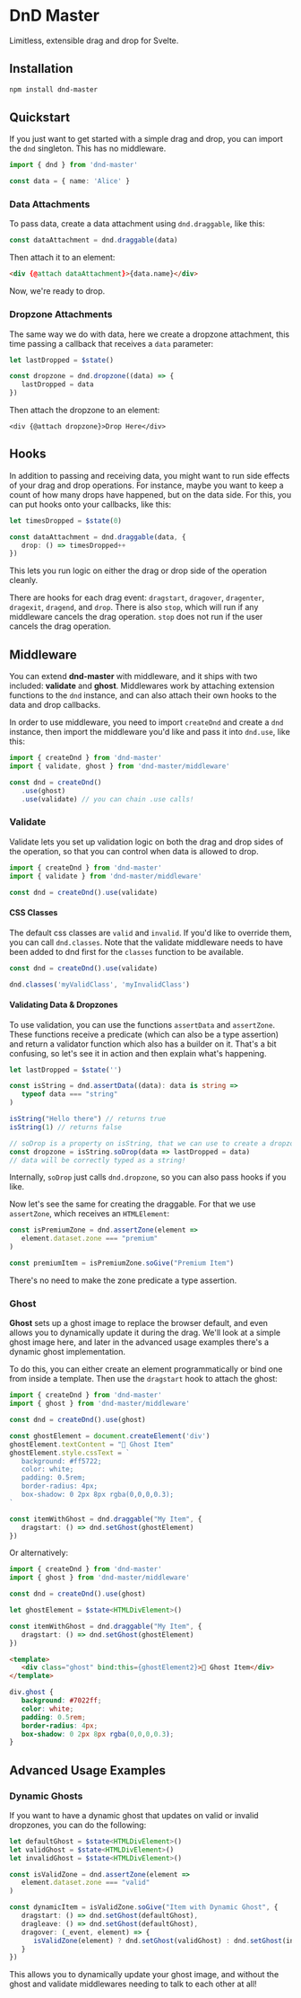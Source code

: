 # DnD Master

Limitless, extensible drag and drop for Svelte.

## Installation

```sh
npm install dnd-master
```

## Quickstart

If you just want to get started with a simple drag and drop, you can import the `dnd` singleton. This has no middleware.

```ts
import { dnd } from 'dnd-master'

const data = { name: 'Alice' }
```

### Data Attachments

To pass data, create a data attachment using `dnd.draggable`, like this:

```ts
const dataAttachment = dnd.draggable(data)
```

Then attach it to an element:

```html
<div {@attach dataAttachment}>{data.name}</div>
```

Now, we're ready to drop.

### Dropzone Attachments

The same way we do with data, here we create a dropzone attachment, this time passing a callback that receives a `data` parameter:

```ts
let lastDropped = $state()

const dropzone = dnd.dropzone((data) => {
   lastDropped = data
})
```

Then attach the dropzone to an element:

```svelte
<div {@attach dropzone}>Drop Here</div>
```

## Hooks

In addition to passing and receiving data, you might want to run side effects of your drag and drop operations. For instance, maybe you want to keep a count of how many drops have happened, but on the data side. For this, you can put hooks onto your callbacks, like this:

```ts
let timesDropped = $state(0)

const dataAttachment = dnd.draggable(data, {
   drop: () => timesDropped++
})
```

This lets you run logic on either the drag or drop side of the operation cleanly.

There are hooks for each drag event: `dragstart`, `dragover`, `dragenter`, `dragexit`, `dragend`, and `drop`. There is also `stop`, which will run if any middleware cancels the drag operation. `stop` does not run if the user cancels the drag operation.

## Middleware

You can extend **dnd-master** with middleware, and it ships with two included: **validate** and **ghost**. Middlewares work by attaching extension functions to the `dnd` instance, and can also attach their own hooks to the data and drop callbacks.

In order to use middleware, you need to import `createDnd` and create a `dnd` instance, then import the middleware you'd like and pass it into `dnd.use`, like this:

```ts
import { createDnd } from 'dnd-master'
import { validate, ghost } from 'dnd-master/middleware'

const dnd = createDnd()
   .use(ghost)
   .use(validate) // you can chain .use calls!
```

### Validate

Validate lets you set up validation logic on both the drag and drop sides of the operation, so that you can control when data is allowed to drop.

```ts
import { createDnd } from 'dnd-master'
import { validate } from 'dnd-master/middleware'

const dnd = createDnd().use(validate)
```

#### CSS Classes

The default css classes are `valid` and `invalid`. If you'd like to override them, you can call `dnd.classes`. Note that the validate middleware needs to have been added to dnd first for the `classes` function to be available.

```ts
const dnd = createDnd().use(validate)

dnd.classes('myValidClass', 'myInvalidClass')
````

#### Validating Data & Dropzones

To use validation, you can use the functions `assertData` and `assertZone`. These functions receive a predicate (which can also be a type assertion) and return a validator function which also has a builder on it. That's a bit confusing, so let's see it in action and then explain what's happening.

```ts
let lastDropped = $state('')

const isString = dnd.assertData((data): data is string =>
   typeof data === "string"
)

isString("Hello there") // returns true
isString(1) // returns false

// soDrop is a property on isString, that we can use to create a dropzone:
const dropzone = isString.soDrop(data => lastDropped = data)
// data will be correctly typed as a string!
```

Internally, `soDrop` just calls `dnd.dropzone`, so you can also pass hooks if you like.

Now let's see the same for creating the draggable. For that we use `assertZone`, which receives an `HTMLElement`:

```ts
const isPremiumZone = dnd.assertZone(element =>
   element.dataset.zone === "premium"
)

const premiumItem = isPremiumZone.soGive("Premium Item")
```

There's no need to make the zone predicate a type assertion.

### Ghost

**Ghost** sets up a ghost image to replace the browser default, and even allows you to dynamically update it during the drag. We'll look at a simple ghost image here, and later in the advanced usage examples there's a dynamic ghost implementation.

To do this, you can either create an element programmatically or bind one from inside a template. Then use the `dragstart` hook to attach the ghost:

```ts
import { createDnd } from 'dnd-master'
import { ghost } from 'dnd-master/middleware'

const dnd = createDnd().use(ghost)

const ghostElement = document.createElement('div')
ghostElement.textContent = "👻 Ghost Item"
ghostElement.style.cssText = `
   background: #ff5722;
   color: white;
   padding: 0.5rem;
   border-radius: 4px;
   box-shadow: 0 2px 8px rgba(0,0,0,0.3);
`

const itemWithGhost = dnd.draggable("My Item", {
   dragstart: () => dnd.setGhost(ghostElement)
})
```

Or alternatively:

```ts
import { createDnd } from 'dnd-master'
import { ghost } from 'dnd-master/middleware'

const dnd = createDnd().use(ghost)

let ghostElement = $state<HTMLDivElement>()

const itemWithGhost = dnd.draggable("My Item", {
   dragstart: () => dnd.setGhost(ghostElement)
})
```
```html
<template>
   <div class="ghost" bind:this={ghostElement2}>👻 Ghost Item</div>
</template>
```
```css
div.ghost {
   background: #7022ff;
   color: white;
   padding: 0.5rem;
   border-radius: 4px;
   box-shadow: 0 2px 8px rgba(0,0,0,0.3);
}
```

## Advanced Usage Examples

### Dynamic Ghosts

If you want to have a dynamic ghost that updates on valid or invalid dropzones, you can do the following:

```ts
let defaultGhost = $state<HTMLDivElement>()
let validGhost = $state<HTMLDivElement>()
let invalidGhost = $state<HTMLDivElement>()

const isValidZone = dnd.assertZone(element =>
   element.dataset.zone === "valid"
)

const dynamicItem = isValidZone.soGive("Item with Dynamic Ghost", {
   dragstart: () => dnd.setGhost(defaultGhost),
   dragleave: () => dnd.setGhost(defaultGhost),
   dragover: (_event, element) => {
      isValidZone(element) ? dnd.setGhost(validGhost) : dnd.setGhost(invalidGhost)
   }
})
```

This allows you to dynamically update your ghost image, and without the ghost and validate middlewares needing to talk to each other at all!
